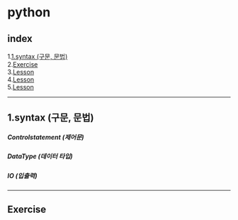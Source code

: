 # **python**
## index
  1.[1.syntax (구문, 문법)](1.syntax (구문, 문법))<br>
  2.[Exercise](Exercise)<br>
  3.[Lesson](Lesson)<br>
  4.[Lesson](Lesson)<br>
  5.[Lesson](Lesson)<br>

---
## 1.syntax (구문, 문법)

##### Controlstatement (제어문)<br>
##### DataType (데이터 타입)<br>
##### IO (입출력)<br>
---
## Exercise
